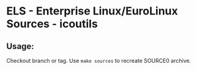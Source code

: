 # ELS - Enterprise Linux/EuroLinux Sources - icoutils
 
## Usage:
  Checkout branch or tag. Use `make sources` to recreate  SOURCE0 archive.
